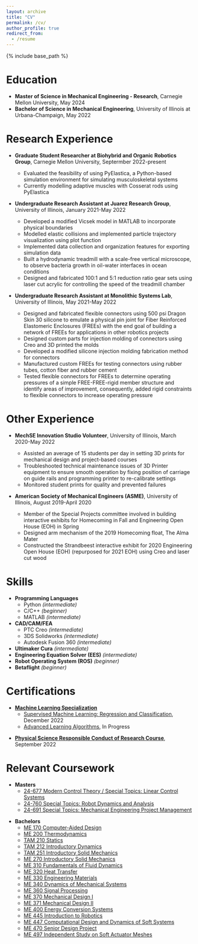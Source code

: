 ```yaml
---
layout: archive
title: "CV"
permalink: /cv/
author_profile: true
redirect_from:
  - /resume
---
```


{% include base_path %}

Education
======
* **Master of Science in Mechanical Engineering - Research**, Carnegie Mellon University, May 2024
* **Bachelor of Science in Mechanical Engineering**, University of Illinois at Urbana-Champaign, May 2022


Research Experience
======
* **Graduate Student Researcher at Biohybrid and Organic Robotics Group**, Carnegie Mellon University, Septermber 2022-present
  * Evaluated the feasibility of using PyElastica, a Python-based simulation environment for simulating musculoskeletal systems
  * Currently modelling adaptive muscles with Cosserat rods using PyElastica

* **Undergraduate Research Assistant at Juarez Research Group**, University of Illinois, January 2021-May 2022
  * Developed a modified Vicsek model in MATLAB to incorporate physical boundaries
  * Modelled elastic collisions and implemented particle trajectory visualization using plot function
  * Implemented data collection and organization features for exporting simulation data
  * Built a hydrodynamic treadmill with a scale-free vertical microscope, to observe bacteria growth in oil-water interfaces in ocean conditions
  * Designed and fabricated 100:1 and 5:1 reduction ratio gear sets using laser cut acrylic for controlling the speed of the treadmill chamber

* **Undergraduate Research Assistant at Monolithic Systems Lab**, University of Illinois, May 2021-May 2022
  * Designed and fabricated flexible connectors using 500 psi Dragon Skin 30 silicone to emulate a physical pin joint for Fiber Reinforced Elastomeric Enclosures (FREEs) with the end goal of building a network of FREEs for applications in other robotics projects
  * Designed custom parts for injection molding of connectors using Creo and 3D printed the molds
  * Developed a modified silicone injection molding fabrication method for connectors
  * Manufactured custom FREEs for testing connectors using rubber tubes, cotton fiber and rubber cement
  * Tested flexible connectors for FREEs to determine operating pressures of a simple FREE-FREE-rigid member structure and identify areas of improvement, consequently, added rigid constraints to flexible connectors to increase operating pressure


Other Experience
======
* **MechSE Innovation Studio Volunteer**, University of Illinois, March 2020-May 2022
  * Assisted an average of 15 students per day in setting 3D prints for mechanical design and project-based courses
  * Troubleshooted technical maintenance issues of 3D Printer equipment to ensure smooth operation by fixing position of carriage on guide rails and programming printer to re-calibrate settings 
  * Monitored student prints for quality and prevented failures

* **American Society of Mechanical Engineers (ASME)**, University of Illinois, August 2019-April 2020
  * Member of the Special Projects committee involved in building interactive exhibits for Homecoming in Fall and Engineering Open House (EOH) in Spring
  * Designed arm mechanism of the 2019 Homecoming float, The Alma Mater
  * Constructed the Strandbeest interactive exhibit for 2020 Engineering Open House (EOH) (repurposed for 2021 EOH) using Creo and laser cut wood

<!---
* **Illinois Formula Electric**, University of Illinois, August 2019-December 2019
  * Part of the Aerodynamics and Composites subsystem
  * Used ANSYS to work on aerodynamics of front and rear wings of 2020 car and improve aerodynamic performance accordingly
  * Assisted in fabrication and assembly of front and rear spoilers
--->


Skills
======
* <b>Programming Languages</b>
  * Python <i>(intermediate)</i>
  * C/C++ <i>(beginner)</i>
  * MATLAB <i>(intermediate)</i>
* <b>CAD/CAM/FEA</b>
  * PTC Creo <i>(intermediate)</i>
  * 3DS Solidworks <i>(intermediate)</i>
  * Autodesk Fusion 360 <i>(intermediate)</i>
* <b>Ultimaker Cura</b> <i>(intermediate)</i>
* <b>Engineering Equation Solver (EES)</b> <i>(intermediate)</i>
* <b>Robot Operating System (ROS)</b> <i>(beginner)</i>
* <b>Betaflight</b> <i>(beginner)</i>

Certifications
======
* <a href="https://www.coursera.org/specializations/machine-learning-introduction" target="_blank"><b>Machine Learning Specialization</b></a>
  * <a href="https://coursera.org/share/899fae03d60b723c35f679eefcc0d6f5" target="_blank">Supervised Machine Learning: Regression and Classification</a>, December 2022
  * <a href="https://www.coursera.org/learn/advanced-learning-algorithms" target="_blank">Advanced Learning Algorithms</a>, In Progress

<!---
  * <a href="https://www.coursera.org/learn/unsupervised-learning-recommenders-reinforcement-learning" target="_blank">Unsupervised Learning, Recommenders, Reinforcement Learning</a>, 
--->
* <a href="https://www.citiprogram.org/verify/?w091e9199-0fb3-4cd2-bec1-ed5df8ce3e80-50588328" target="_blank"><b>Physical Science Responsible Conduct of Research Course</b></a>, September 2022

Relevant Coursework
======
* **Masters**
  * <a href="https://www.meche.engineering.cmu.edu/education/courses/24-677.html" target="_blank">24-677 Modern Control Theory / Special Topics: Linear Control Systems</a>
  * <a href="https://www.andrew.cmu.edu/user/amj1/classes/robotdynamics.html" target="_blank">24-760 Special Topics: Robot Dynamics and Analysis</a>
  * <a href="https://www.meche.engineering.cmu.edu/education/courses/24-691.html" target="_blank">24-691 Special Topics: Mechanical Engineering Project Management</a>

<!---
  * <a href="https://www.meche.engineering.cmu.edu/education/courses/24-773.html" target="_blank">24-773 Special Topics: Multivariable Linear Control</a> -**In Progress**
--->
  
* **Bachelors**
  * <a href="https://mechse.illinois.edu/graduate/graduate-course-offerings/ME170" target="_blank">ME 170	Computer-Aided Design</a>
  * <a href="https://mechse.illinois.edu/graduate/graduate-course-offerings/ME200" target="_blank">ME 200	Thermodynamics</a>
  * <a href="https://mechse.illinois.edu/graduate/graduate-course-offerings/TAM210" target="_blank">TAM 210	Statics</a>
  * <a href="https://mechse.illinois.edu/graduate/graduate-course-offerings/TAM212" target="_blank">TAM 212	Introductory Dynamics</a>
  * <a href="https://mechse.illinois.edu/graduate/graduate-course-offerings/TAM251" target="_blank">TAM 251	Introductory Solid Mechanics</a>
  * <a href="https://mechse.illinois.edu/graduate/graduate-course-offerings/ME270" target="_blank">ME 270	Introductory Solid Mechanics</a>
  * <a href="https://mechse.illinois.edu/graduate/graduate-course-offerings/ME310" target="_blank">ME 310	Fundamentals of Fluid Dynamics</a>
  * <a href="https://mechse.illinois.edu/graduate/graduate-course-offerings/ME320" target="_blank">ME 320	Heat Transfer</a>
  * <a href="https://mechse.illinois.edu/graduate/graduate-course-offerings/ME330" target="_blank">ME 330	Engineering Materials</a>
  * <a href="https://mechse.illinois.edu/graduate/graduate-course-offerings/ME340" target="_blank">ME 340	Dynamics of Mechanical Systems</a>
  * <a href="https://mechse.illinois.edu/graduate/graduate-course-offerings/ME360" target="_blank">ME 360	Signal Processing</a>
  * <a href="https://mechse.illinois.edu/graduate/graduate-course-offerings/ME370" target="_blank">ME 370	Mechanical Design I</a>
  * <a href="https://mechse.illinois.edu/graduate/graduate-course-offerings/ME371" target="_blank">ME 371	Mechanical Design II</a>
  * <a href="https://mechse.illinois.edu/graduate/graduate-course-offerings/ME400" target="_blank">ME 400	Energy Conversion Systems</a>
  * <a href="https://mechse.illinois.edu/graduate/graduate-course-offerings/ME445" target="_blank">ME 445	Introduction to Robotics</a>
  * <a href="https://mechse.illinois.edu/graduate/graduate-course-offerings/ME447" target="_blank">ME 447	Computational Design and Dynamics of Soft Systems</a>
  * <a href="https://mechse.illinois.edu/graduate/graduate-course-offerings/ME470" target="_blank">ME 470	Senior Design Project</a>
  * <a href="https://mechse.illinois.edu/graduate/graduate-course-offerings/ME497" target="_blank">ME 497	Independent Study on Soft Actuator Meshes</a>

<!--
-**In Progress**
-->

